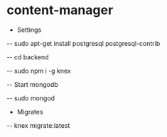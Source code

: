 # content-manager


- Settings

-- sudo apt-get install postgresql postgresql-contrib
 
-- cd backend

-- sudo npm i -g knex

-- Start mongodb

-- sudo mongod

- Migrates

-- knex migrate:latest